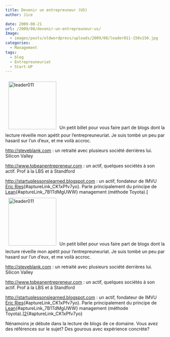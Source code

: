 ```yaml
---
title: Devenir un entrepreuneur (US)
author: Jice

date: 2009-08-21
url: /2009/08/devenir-un-entrepreuneur-us/
Image:
  - images/posts/oldwordpress/uploads/2009/08/leader011-150x150.jpg
categories:
  - Management
tags:
  - blog
  - Entrepreuneuriat
  - Start-UP
---
```

[<img class="alignleft size-thumbnail wp-image-890" style="margin: 10px;" title="leader011" src="/images/posts/oldwordpress/uploads/2009/08/leader011-150x150.jpg" alt="leader011" width="150" height="150" >][1]Un petit billet pour vous faire part de blogs dont la lecture réveille mon apétit pour l&#8217;entrepreuneuriat. Je suis tombé un peu par hasard sur l&#8217;un d&#8217;eux, et me voilà accroc.

<a href="http://steveblank.com/" target="_blank">http://steveblank.com</a> : un retraité avec plusieurs société derrières lui. Silicon Valley

<a href="http://www.tobeanentrepreneur.com" target="_blank">http://www.tobeanentrepreneur.com</a> : un actif, quelques sociétés à son actif. Prof à la LBS et à Standford

<a href="http://startuplessonslearned.blogspot.com" target="_blank">http://startuplessonslearned.blogspot.com</a> : un actif, fondateur de IMVU [Eric Ries][2]{#aptureLink_CK1xPfv7yo}. Parle principalement du principe de [Lean][3]{#aptureLink_7B1TdMgUWW} management (méthode Toyota).[[<img class="alignleft size-thumbnail wp-image-890" style="margin: 10px;" title="leader011" src="/images/posts/oldwordpress/uploads/2009/08/leader011-150x150.jpg" alt="leader011" width="150" height="150" >][1]Un petit billet pour vous faire part de blogs dont la lecture réveille mon apétit pour l&#8217;entrepreuneuriat. Je suis tombé un peu par hasard sur l&#8217;un d&#8217;eux, et me voilà accroc.

<a href="http://steveblank.com/" target="_blank">http://steveblank.com</a> : un retraité avec plusieurs société derrières lui. Silicon Valley

<a href="http://www.tobeanentrepreneur.com" target="_blank">http://www.tobeanentrepreneur.com</a> : un actif, quelques sociétés à son actif. Prof à la LBS et à Standford

<a href="http://startuplessonslearned.blogspot.com" target="_blank">http://startuplessonslearned.blogspot.com</a> : un actif, fondateur de IMVU [Eric Ries][2]{#aptureLink_CK1xPfv7yo}. Parle principalement du principe de [Lean][3]{#aptureLink_7B1TdMgUWW} management (méthode Toyota).][2]{#aptureLink_CK1xPfv7yo} 

Nénamoins je débute dans la lecture de blogs de ce domaine. Vous avez des références sur le sujet? Des gourous avec expérience concrète?

 [1]: images/posts/oldwordpress/uploads/2009/08/leader011.jpg
 [2]: http://twitter.com/ericries
 [3]: http://fr.wikipedia.org/wiki/Lean